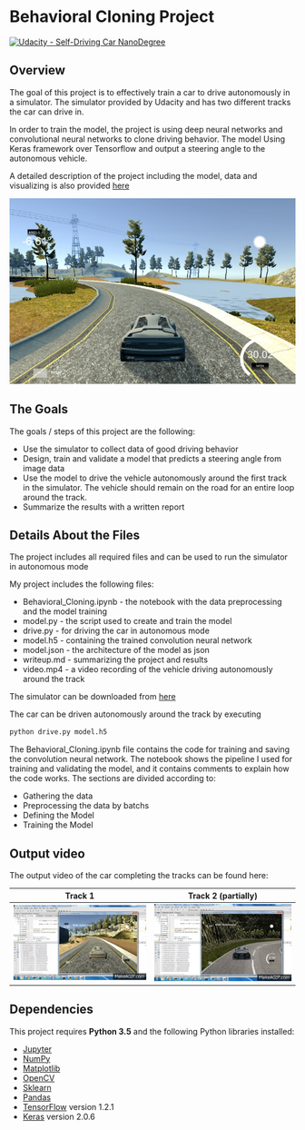 # Behavioral Cloning Project

[![Udacity - Self-Driving Car NanoDegree](https://s3.amazonaws.com/udacity-sdc/github/shield-carnd.svg)](http://www.udacity.com/drive)

Overview
---
The goal of this project is to effectively train a car to drive autonomously in a simulator. The simulator provided by Udacity and has two different tracks the car can drive in.

In order to train the model, the project is using deep neural networks and convolutional neural networks to clone driving behavior. The model Using Keras framework over Tensorflow and output a steering angle to the autonomous vehicle.

A detailed description of the project including the model, data and visualizing is also provided  [here](https://github.com/shmulik-willinger/behavioral_cloning/blob/master/writeup_template.md)


![]( https://github.com/shmulik-willinger/behavioral_cloning/blob/master/readme_img/sim-image.jpg?raw=true)

The Goals
---
The goals / steps of this project are the following:
* Use the simulator to collect data of good driving behavior
* Design, train and validate a model that predicts a steering angle from image data
* Use the model to drive the vehicle autonomously around the first track in the simulator. The vehicle should remain on the road for an entire loop around the track.
* Summarize the results with a written report


## Details About the Files

The project includes all required files and can be used to run the simulator in autonomous mode

My project includes the following files:
* Behavioral_Cloning.ipynb - the notebook with the data preprocessing and the model training
* model.py - the script used to create and train the model
* drive.py - for driving the car in autonomous mode
* model.h5 - containing the trained convolution neural network
* model.json - the architecture of the model as json
* writeup.md - summarizing the project and results
* video.mp4 - a video recording of the vehicle driving autonomously around the track

The simulator can be downloaded from [here](https://d17h27t6h515a5.cloudfront.net/topher/2017/February/58ae4419_windows-sim/windows-sim.zip)

 The car can be driven autonomously around the track by executing
```sh
python drive.py model.h5
```

The Behavioral_Cloning.ipynb file contains the code for training and saving the convolution neural network. The notebook shows the pipeline I used for training and validating the model, and it contains comments to explain how the code works. The sections are divided according to:
* Gathering the data
* Preprocessing the data by batchs
* Defining the Model
* Training the Model

## Output video

The output video of the car completing the tracks can be found here:

Track 1  |  Track 2 (partially)
:-------------------------:|:-------------------------:
[![video track_1](https://github.com/shmulik-willinger/behavioral_cloning/blob/master/readme_img/behavioral_cloning_simulator_track_1.gif)](http://www.youtube.com/watch?v=fIvBNRCIY4U)  |  [![video track_2](https://github.com/shmulik-willinger/behavioral_cloning/blob/master/readme_img/behavioral_cloning_simulator_track_2.gif)](http://www.youtube.com/watch?v=A1280XlpITA)


## Dependencies
This project requires **Python 3.5** and the following Python libraries installed:

- [Jupyter](http://jupyter.org/)
- [NumPy](http://www.numpy.org/)
- [Matplotlib](https://matplotlib.org/)
- [OpenCV](https://pypi.python.org/pypi/opencv-python#)
- [Sklearn](scikit-learn.org/)
- [Pandas](pandas.pydata.org/)
- [TensorFlow](http://tensorflow.org) version 1.2.1
- [Keras](https://keras.io/) version 2.0.6
